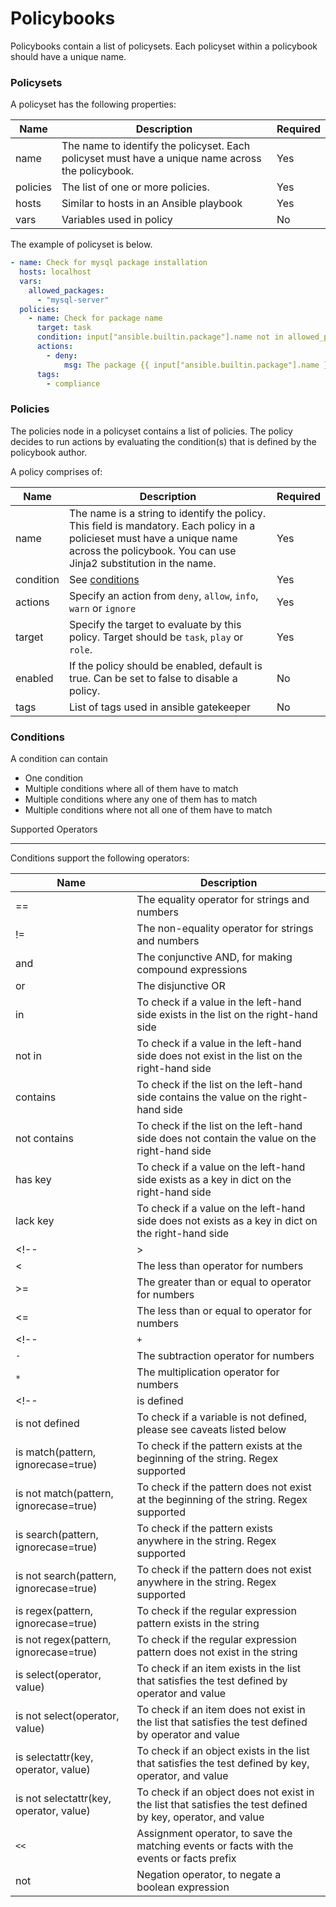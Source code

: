 # Policybooks

Policybooks contain a list of policysets. Each policyset within a policybook
should have a unique name. 

### Policysets

A policyset has the following properties:

| Name               | Description                                                                      | Required |
|--------------------|----------------------------------------------------------------------------------|----------|
| name               | The name to identify the policyset. Each policyset must have a unique name across the policybook. | Yes      |
| policies           | The list of one or more policies.                         | Yes      |
| hosts              | Similar to hosts in an Ansible playbook                                           | Yes      |
| vars               | Variables used in policy    | No       |

The example of policyset is below.

```yaml
- name: Check for mysql package installation
  hosts: localhost 
  vars:
    allowed_packages:
      - "mysql-server"
  policies:
    - name: Check for package name
      target: task
      condition: input["ansible.builtin.package"].name not in allowed_packages
      actions:
        - deny:
            msg: The package {{ input["ansible.builtin.package"].name }} is not allowed, allowed packages are one of {{ allowed_packages }}
      tags:
        - compliance
```

### Policies

The policies node in a policyset contains a list of policies. 
The policy decides to run actions by evaluating the condition(s) 
that is defined by the policybook author. 

A policy comprises of:

| Name      | Description                                                                                           | Required |
|-----------|-------------------------------------------------------------------------------------------------------|----------| 
| name      | The name is a string to identify the policy. This field is mandatory. Each policy in a policieset must have a unique name across the policybook. You can use Jinja2 substitution in the name. | Yes      |
| condition |  See [conditions](#condition)                                                               | Yes      |
| actions   |  Specify an action from `deny`, `allow`, `info`, `warn` or `ignore`                             | Yes      |
| target    | Specify the target to evaluate by this policy. Target should be `task`, `play` or `role`.                                                                           | Yes      |
| enabled   | If the policy should be enabled, default is true. Can be set to false to disable a policy.    | No       |
| tags | List of tags used in ansible gatekeeper    | No |

### Conditions


A condition can contain
 * One condition
 * Multiple conditions where all of them have to match
 * Multiple conditions where any one of them has to match
 * Multiple conditions where not all one of them have to match

Supported Operators
*******************

Conditions support the following operators:

| Name                 | Description                                                                                                        |
|----------------------|--------------------------------------------------------------------------------------------------------------------|
| ==                   | The equality operator for strings and numbers                                                                      |
| !=                   | The non-equality operator for strings and numbers                                                                  |
| and                  | The conjunctive AND, for making compound expressions                                                               |
| or                   | The disjunctive OR                                                                                                 |
| in                   | To check if a value in the left-hand side exists in the list on the right-hand side                                |
| not in               | To check if a value in the left-hand side does not exist in the list on the right-hand side                        |
| contains             | To check if the list on the left-hand side contains the value on the right-hand side                               |
| not contains         | To check if the list on the left-hand side does not contain the value on the right-hand side                       |
| has key              | To check if a value on the left-hand side exists as a key in dict on the right-hand side                           |
| lack key             | To check if a value on the left-hand side does not exists as a key in dict on the right-hand side                  |
<!-- | >                    | The greater than operator for numbers                                                                              |
| <                    | The less than operator for numbers                                                                                 |
| >=                   | The greater than or equal to operator for numbers                                                                  |
| <=                   | The less than or equal to operator for numbers                                                                     | -->
<!-- | `+`                  | The addition operator for numbers                                                                                  |
| `-`                  | The subtraction operator for numbers                                                                                |
| `*`                  | The multiplication operator for numbers                                                                            | -->
<!-- | is defined           | To check if a variable is defined                                                                                  |
| is not defined       | To check if a variable is not defined, please see caveats listed below                                             |
| is match(pattern, ignorecase=true) | To check if the pattern exists at the beginning of the string. Regex supported                           |
| is not match(pattern, ignorecase=true) | To check if the pattern does not exist at the beginning of the string. Regex supported                     |
| is search(pattern, ignorecase=true) | To check if the pattern exists anywhere in the string. Regex supported                                    |
| is not search(pattern, ignorecase=true) | To check if the pattern does not exist anywhere in the string. Regex supported                              |
| is regex(pattern, ignorecase=true) | To check if the regular expression pattern exists in the string                                           |
| is not regex(pattern, ignorecase=true) | To check if the regular expression pattern does not exist in the string                                   |
| is select(operator, value) | To check if an item exists in the list that satisfies the test defined by operator and value            |
| is not select(operator, value) | To check if an item does not exist in the list that satisfies the test defined by operator and value    |
| is selectattr(key, operator, value) | To check if an object exists in the list that satisfies the test defined by key, operator, and value |
| is not selectattr(key, operator, value) | To check if an object does not exist in the list that satisfies the test defined by key, operator, and value |
| `<<`                 | Assignment operator, to save the matching events or facts with the events or facts prefix                        |
| not                  | Negation operator, to negate a boolean expression                                                                   | -->
